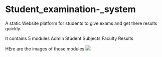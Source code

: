 # Student_examination-_system
A static Website platform for students to give exams and get there results quickly.

It contains 5 modules
Admin
Student
Subjects
Faculty
Results

HEre are the images of those modules
![](New_folder/)
